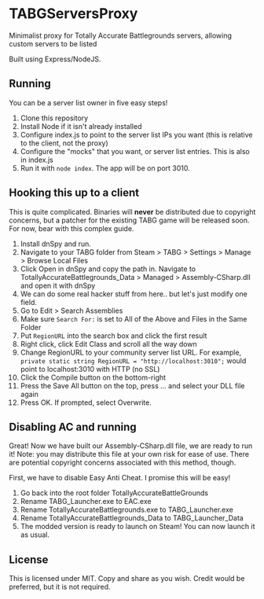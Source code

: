 # TABGServersProxy
Minimalist proxy for Totally Accurate Battlegrounds servers, allowing custom servers to be listed

Built using Express/NodeJS.

## Running
You can be a server list owner in five easy steps!
1. Clone this repository
2. Install Node if it isn't already installed
3. Configure index.js to point to the server list IPs you want (this is relative to the client, not the proxy)
4. Configure the "mocks" that you want, or server list entries. This is also in index.js
5. Run it with `node index`. The app will be on port 3010.

## Hooking this up to a client
This is quite complicated. Binaries will **never** be distributed due to copyright concerns, but a patcher for the existing TABG game will be released soon. For now, bear with this complex guide.

1. Install dnSpy and run.
2. Navigate to your TABG folder from Steam > TABG > Settings > Manage > Browse Local Files
3. Click Open in dnSpy and copy the path in. Navigate to TotallyAccurateBattlegrounds_Data > Managed > Assembly-CSharp.dll and open it with dnSpy
4. We can do some real hacker stuff from here.. but let's just modify one field.
5. Go to Edit > Search Assemblies
6. Make sure `Search For:` is set to All of the Above and Files in the Same Folder
7. Put `RegionURL` into the search box and click the first result
8. Right click, click Edit Class and scroll all the way down
9. Change RegionURL to your community server list URL. For example, `private static string RegionURL = "http://localhost:3010";` would point to localhost:3010 with HTTP (no SSL)
10. Click the Compile button on the bottom-right
11. Press the Save All button on the top, press ... and select your DLL file again
12. Press OK. If prompted, select Overwrite.

## Disabling AC and running

Great! Now we have built our Assembly-CSharp.dll file, we are ready to run it!
Note: you may distribute this file at your own risk for ease of use. There are potential copyright concerns associated with this method, though.

First, we have to disable Easy Anti Cheat. I promise this will be easy!
1. Go back into the root folder TotallyAccurateBattleGrounds
2. Rename TABG_Launcher.exe to EAC.exe
3. Rename TotallyAccurateBattlegrounds.exe to TABG_Launcher.exe
4. Rename TotallyAccurateBattlegrounds_Data to TABG_Launcher_Data
5. The modded version is ready to launch on Steam! You can now launch it as usual.

## License
This is licensed under MIT. Copy and share as you wish. Credit would be preferred, but it is not required.